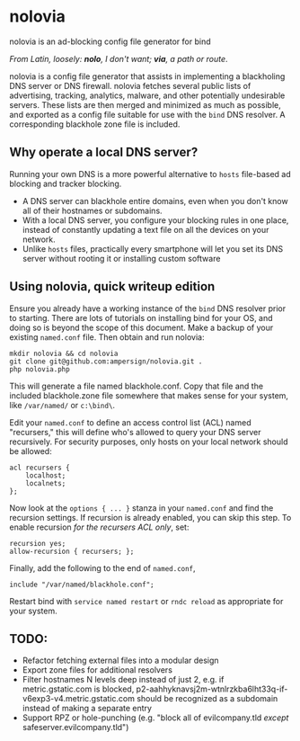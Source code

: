 # nolovia
nolovia is an ad-blocking config file generator for bind

_From Latin, loosely: **nolo**, I don't want; **via**, a path or route_.

nolovia is a config file generator that assists in implementing a blackholing DNS server or DNS firewall. nolovia fetches several public lists of advertising, tracking, analytics, malware, and other potentially undesirable servers. These lists are then merged and minimized as much as possible, and exported as a config file suitable for use with the `bind` DNS resolver. A corresponding blackhole zone file is included.

## Why operate a local DNS server? 

Running your own DNS is a more powerful alternative to `hosts` file-based ad blocking and tracker blocking. 

* A DNS server can blackhole entire domains, even when you don't know all of their hostnames or subdomains.
* With a local DNS server, you configure your blocking rules in one place, instead of constantly updating a text file on all the devices on your network. 
* Unlike `hosts` files, practically every smartphone will let you set its DNS server without rooting it or installing custom software

## Using nolovia, quick writeup edition

Ensure you already have a working instance of the `bind` DNS resolver prior to starting. There are lots of tutorials on installing bind for your OS, and doing so is beyond the scope of this document. Make a backup of your existing `named.conf` file. Then obtain and run nolovia:

`mkdir nolovia && cd nolovia`    
`git clone git@github.com:ampersign/nolovia.git .`    
`php nolovia.php`

This will generate a file named blackhole.conf. Copy that file and the included blackhole.zone file somewhere that makes sense for your system, like `/var/named/` or `c:\bind\`. 

Edit your `named.conf` to define an access control list (ACL) named "recursers," this will define who's allowed to query your DNS server recursively. For security purposes, only hosts on your local network should be allowed:

    acl recursers {
        localhost;
        localnets;
    };


Now look at the `options { ... }` stanza in your `named.conf` and find the recursion settings. If recursion is already enabled, you can skip this step. To enable recursion *for the recursers ACL only*, set:

    recursion yes;
    allow-recursion { recursers; };

Finally, add the following to the end of `named.conf`,

    include "/var/named/blackhole.conf";

Restart bind with `service named restart` or `rndc reload` as appropriate for your system.

## TODO:

* Refactor fetching external files into a modular design
* Export zone files for additional resolvers
* Filter hostnames N levels deep instead of just 2, e.g. if metric.gstatic.com is blocked, p2-aahhyknavsj2m-wtnlrzkba6lht33q-if-v6exp3-v4.metric.gstatic.com should be recognized as a subdomain instead of making a separate entry
* Support RPZ or hole-punching (e.g. "block all of evilcompany.tld *except* safeserver.evilcompany.tld")

